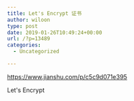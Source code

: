 ```yaml
---
title: Let's Encrypt 证书
author: wiloon
type: post
date: 2019-01-26T10:49:24+00:00
url: /?p=13489
categories:
  - Uncategorized

---
```

https://www.jianshu.com/p/c5c9d071e395
  
Let's Encrypt